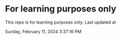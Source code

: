 # For learning purposes only
This repo is for learning purposes only.
Last updated at

Sunday, February 11, 2024 3:37:16 PM

